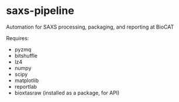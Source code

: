 # saxs-pipeline
Automation for SAXS processing, packaging, and reporting at BioCAT

Requires:
- pyzmq
- bitshuffle
- lz4
- numpy
- scipy
- matplotlib
- reportlab
- bioxtasraw (installed as a package, for API)
